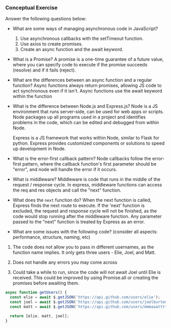 ### Conceptual Exercise

Answer the following questions below:

- What are some ways of managing asynchronous code in JavaScript?
  1. Use asynchronous callbacks with the setTimeout function.
  2. Use axios to create promises.
  3. Create an async function and the await keyword.

- What is a Promise?
  A promise is a one-time guarantee of a future value, where you can specify code to execute if the promise succeeds (resolve) and if it fails (reject).

- What are the differences between an async function and a regular function?
  Async functions always return promises, allowing JS code to act synchronous even if it isn't. Async functions use the await keyword within the function

- What is the difference between Node.js and Express.js?
  Node is a JS environment that runs server-side, can be used for web apps or scripts. Node packages up all programs used in a project and identifies problems in the code, which can be edited and debugged from within Node. 

  Express is a JS framework that works within Node, similar to Flask for python. Express provides customized components or solutions to speed up development in Node.


- What is the error-first callback pattern?
  Node callbacks follow the error-first pattern, where the callback function's first parameter should be "error", and node will handle the error if it occurs.

- What is middleware?
  Middleware is code that runs in the middle of the request / response cycle. In express, middleware functions can access the req and res objects and call the "next" function.

- What does the `next` function do?
  When the next function is called, Express finds the next route to execute. If the 'next' function is excluded, the request and response cycle will not be finished, as the code would stop running after the middleware function. Any parameter passed to the "next" function is treated by Express as an error. 

- What are some issues with the following code? (consider all aspects: performance, structure, naming, etc)

1. The code does not allow you to pass in different usernames, as the function name implies. It only gets three users - Elie, Joel, and Matt.

2. Does not handle any errors you may come across

3. Could take a while to run, since the code will not await Joel until Elie is received. This could be improved by using Promise.all or creating the promises before awaiting them.

```js
async function getUsers() {
  const elie = await $.getJSON('https://api.github.com/users/elie');
  const joel = await $.getJSON('https://api.github.com/users/joelburton');
  const matt = await $.getJSON('https://api.github.com/users/mmmaaatttttt');

  return [elie, matt, joel];
}
```
